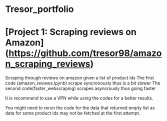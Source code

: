 # Tresor_portfolio

# [Project 1: Scraping reviews on Amazon] (https://github.com/tresor98/amazon_scraping_reviews)
Scraping through reviews on amazon given a list of product ids
The first code (amazon_reviews.ipynb) scrape syncronously thus is a bit slower
The second code(faster_webscraping) scrapes asyncrously thus going faster

It is recommend to use a VPN while using the codes for a better results.

You might need to rerun the code for the data that returned empty list as data for some product ids may not be fetched at the first attempt.
